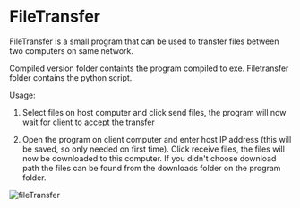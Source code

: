 # FileTransfer 

FileTransfer is a small program that can be used to transfer files between two computers on same network. 

Compiled version folder containts the program compiled to exe.
Filetransfer folder contains the python script.

Usage:

1. Select files on host computer and click send files, the program will now wait for client to accept the transfer

2. Open the program on client computer and enter host IP address (this will be saved, so only needed on first time). Click receive files, the files 
will now be downloaded to this computer. If you didn't choose download path the files can be found from the downloads folder on the program folder.





![fileTransfer](https://user-images.githubusercontent.com/39335935/203855751-ccc0fb0e-df83-4c6f-99f4-84810ddab55e.jpg)

